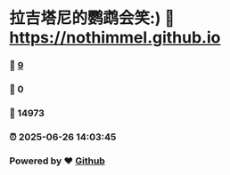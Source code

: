 # 拉吉塔尼的鹦鹉会笑:) :link: https://nothimmel.github.io 
### :page_facing_up: [9](https://nothimmel.github.io/tag.html) 
### :speech_balloon: 0 
### :hibiscus: 14973 
### :alarm_clock: 2025-06-26 14:03:45 
### Powered by :heart: [Github](https://github.com/NotHimmel/NotHimmel.github.io)
